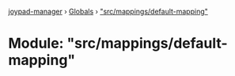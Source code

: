 [joypad-manager](../README.md) › [Globals](../globals.md) › ["src/mappings/default-mapping"](_src_mappings_default_mapping_.md)

# Module: "src/mappings/default-mapping"


